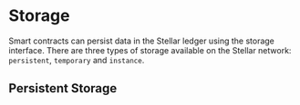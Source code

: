# Storage
Smart contracts can persist data in the Stellar ledger using the storage interface. There are three types of storage available on the Stellar network: `persistent`, `temporary` and `instance`.

## Persistent Storage
